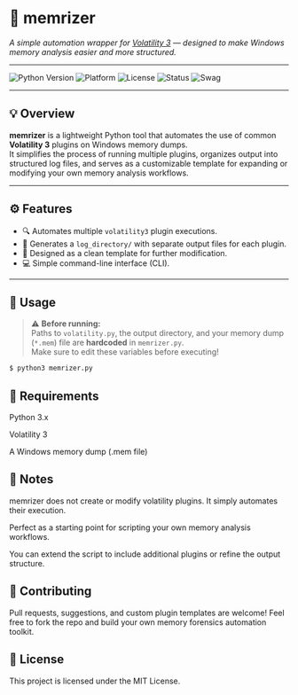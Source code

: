 # 🧠 memrizer

_A simple automation wrapper for [Volatility 3](https://github.com/volatilityfoundation/volatility3) — designed to make Windows memory analysis easier and more structured._

---

![Python Version](https://img.shields.io/badge/python-3.x-blue.svg)
![Platform](https://img.shields.io/badge/platform-Windows-lightgrey.svg)
![License](https://img.shields.io/badge/license-MIT-green.svg)
![Status](https://img.shields.io/badge/status-Active-brightgreen.svg)
![Swag](https://img.shields.io/badge/Swag%20-%20ON-red)

---

## 💡 Overview

**memrizer** is a lightweight Python tool that automates the use of common **Volatility 3** plugins on Windows memory dumps.  
It simplifies the process of running multiple plugins, organizes output into structured log files, and serves as a customizable template for expanding or modifying your own memory analysis workflows.

---

## ⚙️ Features

- 🔍 Automates multiple `volatility3` plugin executions.
- 📁 Generates a `log_directory/` with separate output files for each plugin.
- 🧩 Designed as a clean template for further modification.
- 💻 Simple command-line interface (CLI).

---

## 🚀 Usage

> ⚠️ **Before running:**  
Paths to `volatility.py`, the output directory, and your memory dump (`*.mem`) file are **hardcoded** in `memrizer.py`.  
Make sure to edit these variables before executing!

```bash
$ python3 memrizer.py
```
## 🔧 Requirements
Python 3.x

Volatility 3

A Windows memory dump (.mem file)

## 📌 Notes
memrizer does not create or modify volatility plugins. It simply automates their execution.

Perfect as a starting point for scripting your own memory analysis workflows.

You can extend the script to include additional plugins or refine the output structure.

## 🤝 Contributing
Pull requests, suggestions, and custom plugin templates are welcome!
Feel free to fork the repo and build your own memory forensics automation toolkit.

## 🧾 License
This project is licensed under the MIT License.